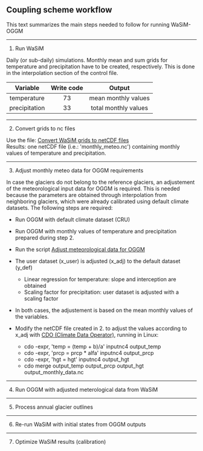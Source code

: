 ## Coupling scheme workflow
This text summarizes the main steps needed to follow for running WaSiM-OGGM
_____

1. Run WaSiM

Daily (or sub-daily) simulations. Monthly mean and sum grids for temperature and precipitation have to be created, respectively. This is done in the interpolation section of the control file.

Variable      | Write code  | Output                
:-----------: |:-----------:| :--------------------:
temperature   | 73          | mean monthly values   
precipitation | 33          | total monthly values 

_____
2. Convert grids to nc files

Use the file: [Convert WaSiM grids to netCDF files](../main/convert_raster_to_nc.py) \
Results: one netCDF file (i.e.: 'monthly_meteo.nc') containing monthly values of temperature and precipitation.

_____
3. Adjust monthly meteo data for OGGM requirements

In case the glaciers do not belong to the reference glaciers, an adjustement of the meteorological input data for OGGM is required. This is needed because the parameters are obtained through interpolation from neighboring glaciers, which were already calibrated using default climate datasets.
The following steps are required:

* Run OGGM with default climate dataset (CRU)
* Run OGGM with monthly values of temperature and precipitation prepared during step 2.
* Run the script [Adjust meteorological data for OGGM](../main/adjust_meteo.py) 
* The user dataset (x_user) is adjusted (x_adj) to the default dataset (y_def)
  
  * Linear regression for temperature: slope and interception are obtained
  * Scaling factor for precipitation: user dataset is adjusted with a scaling factor
* In both cases, the adjustement is based on the mean monthly values of the variables.
* Modify the netCDF file created in 2. to adjust the values according to x_adj with [CDO (Climate Data Operator)](https://code.mpimet.mpg.de/projects/cdo), running in Linux:

  * cdo -expr, 'temp = (temp + b)/a' inputnc4 output_temp  <!--- linear regression for temperature -->
  * cdo -expr, 'prcp = prcp * alfa' inputnc4 output_prcp   <!--- scaling factor for precipitation -->
  * cdo -expr, 'hgt = hgt' inputnc4 output_hgt             <!--- create a nc file with the reference altitudes (needed for merging all files then -->
  * cdo merge output_temp output_prcp output_hgt output_monthly_data.nc <!--- merge the outputs with the adjusted meteo data and the height and create a new nc file which will be used finally by OGGM -->
_____
4. Run OGGM with adjusted meterological data from WaSiM


_____
5. Process annual glacier outlines


_____
6. Re-run WaSiM with initial states from OGGM outputs


_____
7. Optimize WaSiM results (calibration)

